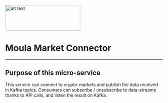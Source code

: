 <img alt="alt text" height="82.23" src="https://raw.githubusercontent.com/maukaim/MOULA-Project/master/moula-logo.png" width="240"/>

# Moula Market Connector
__________________________________________ 

## Purpose of this micro-service  

This service can connect to crypto-markets and publish the data received in Kafka topics.
Consumers can subscribe / unsubscribe to data-streams thanks to API calls, and listen the result on Kafka.



